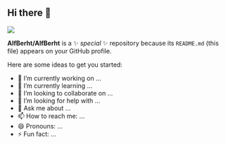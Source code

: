 ## Hi there 👋

<img src="https://github.com/AlfBerht/Temp/commit/894ac27e5f18df2ded6d6716053ce8ef559abd3f#diff-f9f5eadf9c087de3957536a815bab5419d7237256bda8d12fba468e304b64d5d" >


**AlfBerht/AlfBerht** is a ✨ _special_ ✨ repository because its `README.md` (this file) appears on your GitHub profile.

Here are some ideas to get you started:

- 🔭 I’m currently working on ...
- 🌱 I’m currently learning ...
- 👯 I’m looking to collaborate on ...
- 🤔 I’m looking for help with ...
- 💬 Ask me about ...
- 📫 How to reach me: ...
- 😄 Pronouns: ...
- ⚡ Fun fact: ...

